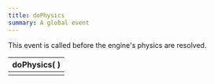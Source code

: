 ```yaml
---
title: doPhysics
summary: A global event
---
```



This event is called before the engine's physics are resolved.

| doPhysics(  ) |
| -------------------------- |
|   |

